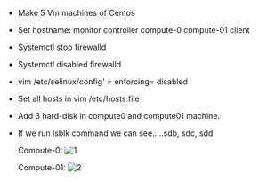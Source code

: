 * Make 5 Vm machines of Centos
* Set hostname: monitor
                controller
                compute-0
                compute-01
                client
* Systemctl stop firewalld
* Systemctl disabled firewalld
* vim /etc/selinux/config' = enforcing= disabled
* Set all hosts in vim /etc/hosts file
* Add 3 hard-disk in compute0 and compute01 machine.
* If we run lsblk command we can see.....sdb, sdc, sdd

  Compute-0:
  ![1](https://github.com/PrachiNimgade/Storage-and-Backkup-Management/assets/113961419/7eabbbcd-19df-454c-934f-2a3fdd43441b)

  Compute-01:
  ![2](https://github.com/PrachiNimgade/Storage-and-Backkup-Management/assets/113961419/a3241e02-6e4a-4d6c-91d6-d003aebd9b36)
  
